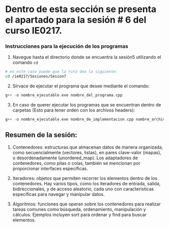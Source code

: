 # Dentro de esta sección se presenta el apartado para la sesión # 6 del curso IE0217.


### Instrucciones para la ejecución de los programas

1. Navegue hasta el directorio donde se encuentra la sesión5  utilizando el comando `cd`

```bash
# en este caso puede que la ruta dea la siguiente:
cd /ie0217/Sesiones/Sesion7
```

2. Sírvace de ejecutar el programa que desee mediante el comando: 

```cpp
g++ -o nombre_ejecutable.exe nombre_del_programa.cpp

```
3. En caso de querer ejecutar los programas que se encuentran dentro de carpetas (Esto para tener orden con los archivos headers):

```cpp
g++ -o nombre_ejecutable.exe nombre_de_implementacion.cpp nombre_archivop_principal.cpp

```

## Resumen de la sesión: 

1. Contenedores: estructuras que almacenan datos de manera organizada, como secuencialmente (vectores, listas), en pares clave-valor (mapas), o desordenadamente (unordered_map). Los adaptadores de contenedores, como pilas o colas, también se mencionan por proporcionar interfaces específicas.

2. Iteradores: objetos que permiten recorrer los elementos dentro de los contenedores. Hay varios tipos, como los iteradores de entrada, salida, bidireccionales, y de acceso aleatorio, cada uno con características específicas para navegar y manipular datos.

3. Algoritmos: funciones que operan sobre los contenedores para realizar tareas comunes como búsqueda, ordenamiento, manipulación y cálculos. Ejemplos incluyen sort para ordenar y find para buscar elementos.